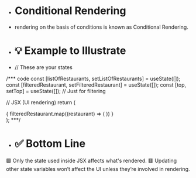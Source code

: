 
- # Conditional Rendering
- rendering on the basis of conditions is known as Conditional Rendering. 


- # 💡 Example to Illustrate
- // These are your states


/*** code
const [listOfRestaurants, setListOfRestaurants] = useState([]);
const [filteredRestaurant, setFilteredRestaurant] = useState([]);
const [top, setTop] = useState([]); // Just for filtering

// JSX (UI rendering)
return (
  <div className="restaurant-container">
    {
      filteredRestaurant.map((restaurant) => (
        <RestaurantCard key={restaurant.info.id} resData={restaurant} />
      ))
    }
  </div>
);
***/



- # ✅ Bottom Line
🟩 Only the state used inside JSX affects what's rendered.
🟥 Updating other state variables won’t affect the UI unless they’re involved in rendering. 
